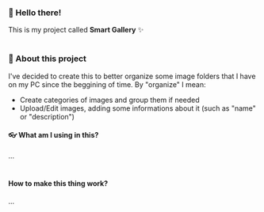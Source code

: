 ### 🤙 Hello there!

This is my project called **Smart Gallery** ✨

#

### 🔎 About this project

I've decided to create this to better organize some image folders that I have on my PC since the beggining of time. By "organize" I mean:

- Create categories of images and group them if needed
- Upload/Edit images, adding some informations about it (such as "name" or "description")


#### 👓 What am I using in this?

...

#

#### How to make this thing work?

...

#
